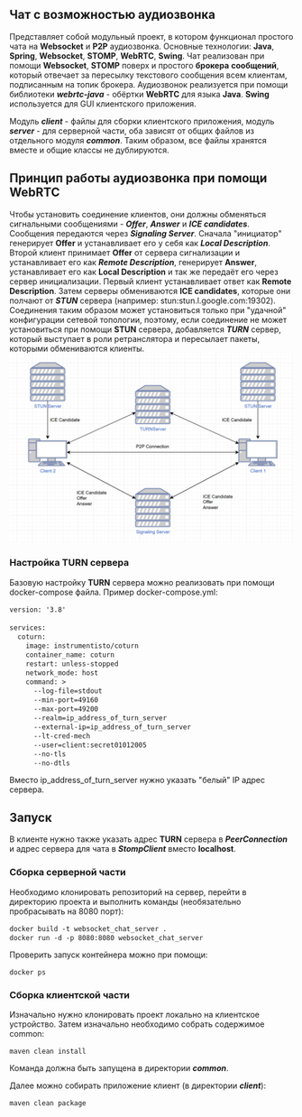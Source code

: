 ## Чат с возможностью аудиозвонка
Представляет собой модульный проект, в котором функционал простого чата на **Websocket** и **P2P** аудиозвонка. Основные технологии: **Java**, **Spring**, **Websocket**, **STOMP**, **WebRTC**, **Swing**. Чат реализован при помощи **Websocket**, **STOMP** поверх и простого **брокера** **сообщений**, который отвечает за пересылку текстового сообщения всем клиентам, подписанным на топик брокера. Аудиозвонок реализуется при помощи библиотеки **_webrtc-java_** - обёртки **WebRTC** для языка **Java**. **Swing** используется для GUI клиентского приложения.

Модуль **_client_** - файлы для сборки клиентского приложения, модуль **_server_** - для серверной части, оба зависят от общих файлов из отдельного модуля **_common_**. Таким образом, все файлы хранятся вместе и общие классы не дублируются.

## Принцип работы аудиозвонка при помощи WebRTC
Чтобы установить соединение клиентов, они должны обменяться сигнальными сообщениями - **_Offer_**, **_Answer_** и **_ICE candidates_**. Сообщения передаются через **_Signaling Server_**. Сначала "инициатор" генерирует **Offer** и устанавливает его у себя как **_Local Description_**. Второй клиент принимает **Offer** от сервера сигнализации и устанавливает его как **_Remote Description_**, генерирует **Answer**, устанавливает его как **Local Description** и так же передаёт его через сервер инициализации. Первый клиент устанавливает ответ как **Remote Description**. Затем серверы обмениваются **ICE candidates**, которые они полчают от **_STUN_** сервера (например: stun:stun.l.google.com:19302). Соединения таким образом может установиться только при "удачной" конфигурации сетевой топологии, поэтому, если соединение не может установиться при помощи **STUN** сервера, добавляется **_TURN_** сервер, который выступает в роли ретранслятора и пересылает пакеты, которыми обмениваются клиенты.
![img.png](schema.png)

### Настройка TURN сервера
Базовую настройку **TURN** сервера можно реализовать при помощи docker-compose файла. Пример docker-compose.yml:
```
version: '3.8'

services:
  coturn:
    image: instrumentisto/coturn
    container_name: coturn
    restart: unless-stopped
    network_mode: host 
    command: >
      --log-file=stdout
      --min-port=49160
      --max-port=49200
      --realm=ip_address_of_turn_server
      --external-ip=ip_address_of_turn_server
      --lt-cred-mech
      --user=client:secret01012005
      --no-tls
      --no-dtls
```
Вместо ip_address_of_turn_server нужно указать "белый" IP адрес сервера.

## Запуск
В клиенте нужно также указать адрес **TURN** сервера в **_PeerConnection_** и адрес сервера для чата в **_StompClient_** вместо **localhost**.
### Сборка серверной части
Необходимо клонировать репозиторий на сервер, перейти в директорию проекта и выполнить команды (необязательно пробрасывать на 8080 порт):
```
docker build -t websocket_chat_server .
docker run -d -p 8080:8080 websocket_chat_server
```
Проверить запуск контейнера можно при помощи:
```
docker ps
```
### Сборка клиентской части
Изначально нужно клонировать проект локально на клиентское устройство. Затем изначально необходимо собрать содержимое common:
```
maven clean install
```
Команда должна быть запущена в директории **_common_**.

Далее можно собирать приложение клиент (в директории **_client_**):
```
maven clean package
```